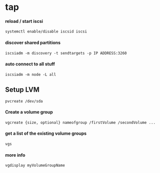 # tap

#### reload / start iscsi
```systemctl enable/disable iscsid iscsi```


#### discover shared partitions
```iscsiadm -m discovery -t sendtargets -p IP ADDRESS:3260```
 
#### auto connect to all stuff
```iscsiadm -m node -L all```

## Setup LVM
```pvcreate /dev/sda```

#### Create a volume group
```vgcreate {size, optional} nameofgroup /firstVolume /secondVolume ...```

#### get a list of the existing volume groups
```vgs```
#### more info 
```vgdisplay myVolumeGroupName```
